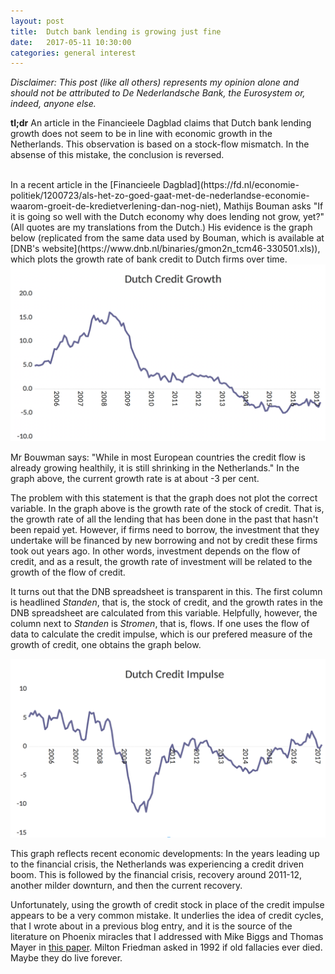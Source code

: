 ```yaml
---
layout: post
title:  Dutch bank lending is growing just fine
date:   2017-05-11 10:30:00
categories: general interest
---
```


*Disclaimer: This post (like all others) represents my opinion alone and should not be attributed to De Nederlandsche Bank, the Eurosystem or, indeed, anyone else.*

**tl;dr** An article in the Financieele Dagblad claims that Dutch bank lending growth does not seem to be in line with economic growth in the Netherlands. This observation is based on a stock-flow mismatch. In the absense of this mistake, the conclusion is reversed.

<br>
In a recent article in the [Financieele Dagblad](https://fd.nl/economie-politiek/1200723/als-het-zo-goed-gaat-met-de-nederlandse-economie-waarom-groeit-de-kredietverlening-dan-nog-niet), Mathijs Bouman asks "If it is going so well with the Dutch economy why does lending not grow, yet?" (All quotes are my translations from the Dutch.) His evidence is the graph below (replicated from the same data used by Bouman, which is available at [DNB's website](https://www.dnb.nl/binaries/gmon2n_tcm46-330501.xls)), which plots the growth rate of bank credit to Dutch firms over time.

<img src="/pics/CreditGrowthNL.png">

Mr Bouwman says: "While in most European countries the credit flow is already growing healthily, it is still shrinking in the Netherlands." In the graph above, the current growth rate is at about -3 per cent.

The problem with this statement is that the graph does not plot the correct variable.  In the graph above is the growth rate of the stock of credit. That is, the growth rate of all the lending that has been done in the past that hasn't been repaid yet. However, if firms need to borrow, the investment that they undertake will be financed by new borrowing and not by credit these firms took out years ago. In other words, investment depends on the flow of credit, and as a result, the growth rate of investment will be related to the growth of the flow of credit.

It turns out that the DNB spreadsheet is transparent in  this. The first column is headlined  *Standen*, that is, the stock of credit, and the growth rates in the DNB spreadsheet are calculated from this variable. Helpfully, however, the column next to *Standen* is *Stromen*, that is, flows. If one uses the flow of data to calculate the credit impulse, which is our prefered measure of the growth of credit, one obtains the graph below.

<img src="/pics/CreditImpulseNL.png">

This graph reflects recent economic developments: In the years leading up to the financial crisis, the Netherlands was experiencing a credit driven boom. This is followed by the financial crisis, recovery around 2011-12, another milder downturn, and then the current recovery.

Unfortunately, using the growth of credit stock in place of the credit impulse appears to be a very common mistake. It underlies the idea of credit cycles, that I wrote about in a previous blog entry, and it is the source of the literature on Phoenix miracles that I addressed with Mike Biggs and Thomas Mayer in [this paper](http://ssrn.com/abstract=159598). Milton Friedman asked in 1992 if old fallacies ever died. Maybe they do live forever.
